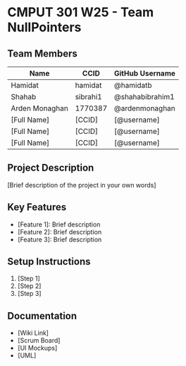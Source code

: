 # CMPUT 301 W25 - Team NullPointers

## Team Members

| Name        | CCID   | GitHub Username |
| ----------- | ------ | --------------- |
| Hamidat | hamidat | @hamidatb     |
| Shahab | sibrahi1 | @shahabibrahim1     |
| Arden Monaghan | 1770387 | @ardenmonaghan    |
| [Full Name] | [CCID] | [@username]     |
| [Full Name] | [CCID] | [@username]     |
| [Full Name] | [CCID] | [@username]     |

## Project Description

[Brief description of the project in your own words]

## Key Features

- [Feature 1]: Brief description
- [Feature 2]: Brief description
- [Feature 3]: Brief description

## Setup Instructions

1. [Step 1]
2. [Step 2]
3. [Step 3]

## Documentation

- [Wiki Link]
- [Scrum Board]
- [UI Mockups]
- [UML]
